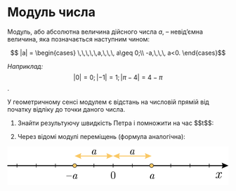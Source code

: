 # Модуль числа

Модуль, або абсолютна величина дійсного числа $a$, – невід’ємна величина, яка позначається наступним чином:

$$ |a| =
\begin{cases}
\,\,\,\,\,a,\,\,\, a\geq 0;\\
-a,\,\,\, a<0.
\end{cases}$$

<i>Наприклад:</i> $$|0| = 0;|-1| = 1;|\pi-4| = 4-\pi$$.

У геометричному сенсі модулем є відстань на числовій прямій від початку відліку до точки даного числа.


<ol>
<p><li>Знайти результуючу швидкiсть Петра i помножити на час $$t$$:</li></p>
<p><li>Через вiдомi модулi перемiщень (формула аналогiчна):</li></p>
</ol>


<p align="center"><img class="image" src="../pics/pic4.svg"/></p>

